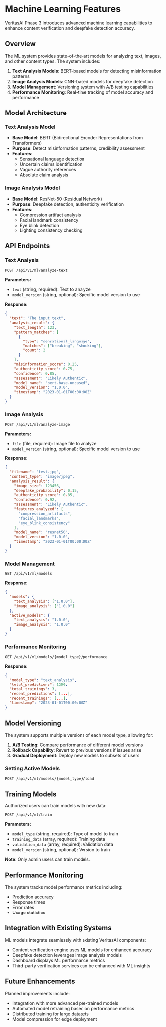 # Machine Learning Features

VeritasAI Phase 3 introduces advanced machine learning capabilities to enhance content verification and deepfake detection accuracy.

## Overview

The ML system provides state-of-the-art models for analyzing text, images, and other content types. The system includes:

1. **Text Analysis Models**: BERT-based models for detecting misinformation patterns
2. **Image Analysis Models**: CNN-based models for deepfake detection
3. **Model Management**: Versioning system with A/B testing capabilities
4. **Performance Monitoring**: Real-time tracking of model accuracy and performance

## Model Architecture

### Text Analysis Model
- **Base Model**: BERT (Bidirectional Encoder Representations from Transformers)
- **Purpose**: Detect misinformation patterns, credibility assessment
- **Features**: 
  - Sensational language detection
  - Uncertain claims identification
  - Vague authority references
  - Absolute claim analysis

### Image Analysis Model
- **Base Model**: ResNet-50 (Residual Network)
- **Purpose**: Deepfake detection, authenticity verification
- **Features**:
  - Compression artifact analysis
  - Facial landmark consistency
  - Eye blink detection
  - Lighting consistency checking

## API Endpoints

### Text Analysis
```http
POST /api/v1/ml/analyze-text
```

**Parameters:**
- `text` (string, required): Text to analyze
- `model_version` (string, optional): Specific model version to use

**Response:**
```json
{
  "text": "The input text",
  "analysis_result": {
    "text_length": 123,
    "pattern_matches": [
      {
        "type": "sensational_language",
        "matches": ["breaking", "shocking"],
        "count": 2
      }
    ],
    "misinformation_score": 0.25,
    "authenticity_score": 0.75,
    "confidence": 0.85,
    "assessment": "Likely Authentic",
    "model_name": "bert-base-uncased",
    "model_version": "1.0.0",
    "timestamp": "2023-01-01T00:00:00Z"
  }
}
```

### Image Analysis
```http
POST /api/v1/ml/analyze-image
```

**Parameters:**
- `file` (file, required): Image file to analyze
- `model_version` (string, optional): Specific model version to use

**Response:**
```json
{
  "filename": "test.jpg",
  "content_type": "image/jpeg",
  "analysis_result": {
    "image_size": 123456,
    "deepfake_probability": 0.15,
    "authenticity_score": 0.85,
    "confidence": 0.92,
    "assessment": "Likely Authentic",
    "features_analyzed": [
      "compression_artifacts",
      "facial_landmarks",
      "eye_blink_consistency"
    ],
    "model_name": "resnet50",
    "model_version": "1.0.0",
    "timestamp": "2023-01-01T00:00:00Z"
  }
}
```

### Model Management
```http
GET /api/v1/ml/models
```

**Response:**
```json
{
  "models": {
    "text_analysis": ["1.0.0"],
    "image_analysis": ["1.0.0"]
  },
  "active_models": {
    "text_analysis": "1.0.0",
    "image_analysis": "1.0.0"
  }
}
```

### Performance Monitoring
```http
GET /api/v1/ml/models/{model_type}/performance
```

**Response:**
```json
{
  "model_type": "text_analysis",
  "total_predictions": 1250,
  "total_trainings": 3,
  "recent_predictions": [...],
  "recent_trainings": [...],
  "timestamp": "2023-01-01T00:00:00Z"
}
```

## Model Versioning

The system supports multiple versions of each model type, allowing for:

1. **A/B Testing**: Compare performance of different model versions
2. **Rollback Capability**: Revert to previous versions if issues arise
3. **Gradual Deployment**: Deploy new models to subsets of users

### Setting Active Models
```http
POST /api/v1/ml/models/{model_type}/load
```

## Training Models

Authorized users can train models with new data:

```http
POST /api/v1/ml/train
```

**Parameters:**
- `model_type` (string, required): Type of model to train
- `training_data` (array, required): Training data
- `validation_data` (array, required): Validation data
- `model_version` (string, optional): Version to train

**Note**: Only admin users can train models.

## Performance Monitoring

The system tracks model performance metrics including:
- Prediction accuracy
- Response times
- Error rates
- Usage statistics

## Integration with Existing Systems

ML models integrate seamlessly with existing VeritasAI components:
- Content verification engine uses ML models for enhanced accuracy
- Deepfake detection leverages image analysis models
- Dashboard displays ML performance metrics
- Third-party verification services can be enhanced with ML insights

## Future Enhancements

Planned improvements include:
- Integration with more advanced pre-trained models
- Automated model retraining based on performance metrics
- Distributed training for large datasets
- Model compression for edge deployment
